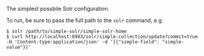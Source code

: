 The simplest possbile Solr configuration.

To run, be sure to pass the full path to the `solr` command, e.g.
```
$ solr /path/to/simple-solr/simple-solr-home
$ curl http://localhost:8983/solr/simple-collection/update?commit=true -H 'Content-type:application/json' -d '[{"simple-field": "simple-value"}]'
```
